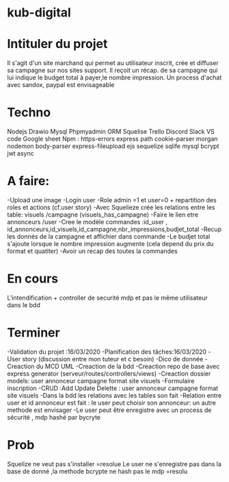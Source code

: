 # kub-digital

# Intituler du projet
Il s'agit d'un site marchand qui permet au utilisateur inscrit, crée et diffuser sa campagne sur nos sites support. Il reçoit un récap.
de sa campagne qui lui indique le budget total à payer,le nombre impression. Un process d'achat avec sandox, paypal est envisageable


# Techno
Nodejs
Drawio
Mysql Phpmyadmin
ORM Squelise
Trello
Discord Slack
VS code
Google sheet
Npm : https-errors express path cookie-parser morgan nodemon body-parser express-fileupload ejs sequelize sqlife mysql bcrypt jwt async

# A faire:

-Upload une image
-Login user
-Role admin =1 et user=0 + repartition des roles et actions (cf.user story)
-Avec Squelieze crée les relations entre les table: visuels /campagne (visuels_has_campagne)
-Faire le lien etre annonceurs /user
-Cree le modèle commandes :id_user , id_annonceurs,id_visuels,id_campagne,nbr_impressions,budjet_total
-Recup les donnés de la campagne et affichier dans commande
-Le budjet total s'ajoute lorsque le nombre impression augmente (cela depend du prix du format et quatiter)
-Avoir un recap des toutes la commandes

# En cours
L'intendification + controller de securité mdp et pas le même utilisateur dans le bdd 

# Terminer
-Validation du projet :16/03/2020
-Planification des tâches:16/03/2020
-User story (discussion entre mon tuteur et c besoin)
-Dico de donnée
-Creaction du MCD UML
-Creaction de la bdd
-Creaction repo de base avec express generator (serveur/routes/controllers/views)
-Creaction dossier models: user annonceur campagne format site visuels
-Formulaire inscription
-CRUD :Add Update Delette : user annonceur campagne format site visuels
-Dans la bdd les relations avec les tables son fait
-Relation entre user et id annonceur est fait : le user peut choisir son annonceur: un autre methode est envisager
-Le user peut être enregistre avec un process de sécurité , mdp hashé par bycryte

# Prob
Squelize ne veut pas s'installer =resolue
Le user ne s'enregistre pas dans la base de donné ,la methode bcrypte ne hash pas le mdp =resolu